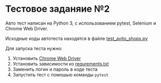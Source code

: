# Тестовое заданяие №2

Авто тест написан на Python 3, с использованием pytest, Selenium и Chrome Web Driver.

Исходные коды автотеста находятся в файле [test_avito_shopx.py](test_avito_shopx.py)

Для запуска теста нужно:

1. Установить [Chrome Web Driver](https://chromedriver.chromium.org/downloads)
1. Установить зависимости из [requrements.txt](requirements.txt)
1. Заменить логин и пароль в коде теста
1. Запустить тест с помошью команды `pytest`